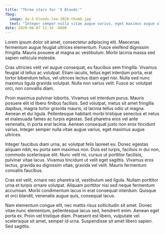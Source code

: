```yaml
---
title: "Three stars for '5 Bloods'"
fbog:
  image: da-5-bloods-lee-2020-thumb.jpg
  text: "Integer semper nulla vitae augue varius, eget maximus augue ultrices."
date: 2020-06-07 12:34 -0800
---
```

Lorem ipsum dolor sit amet, consectetur adipiscing elit. Maecenas fermentum augue feugiat ultrices elementum. Fusce eleifend dignissim fringilla. Mauris posuere at magna ac vestibulum. Morbi lacinia massa sed sapien vehicula molestie.

Cras ultricies velit vel augue consequat, eu faucibus sem fringilla. Vivamus feugiat id tellus ac volutpat. Etiam iaculis, tellus eget interdum porta, erat tortor bibendum tellus, vel ultrices lectus diam eget nisi. Nulla sed nunc maximus ligula gravida volutpat. Nulla non varius velit. Fusce ac volutpat orci, non convallis diam.

Proin maximus pulvinar lobortis. Vivamus vel interdum purus. Mauris posuere elit id libero finibus facilisis. Sed volutpat, metus sit amet fringilla dapibus, magna tortor gravida mauris, id lacinia tellus odio ut magna. Aenean et dui ligula. Pellentesque habitant morbi tristique senectus et netus et malesuada fames ac turpis egestas. Sed pharetra eros vel ante venenatis, in porta erat lacinia. Aenean consequat justo non eros tincidunt varius. Integer semper nulla vitae augue varius, eget maximus augue ultrices.

Integer faucibus diam urna, ac volutpat felis laoreet eu. Donec egestas aliquam nibh, eu porta sem maximus non. Duis est turpis, facilisis in dui non, commodo scelerisque elit. Nunc velit mi, cursus ut porttitor facilisis, pulvinar vitae lacus. Vivamus tincidunt ut velit eget sagittis. Vivamus eros lectus, gravida eu dignissim vitae, gravida vel velit. Mauris fermentum convallis faucibus.

Cras est velit, ornare nec pharetra id, vestibulum sed ligula. Nullam porttitor urna et turpis ornare volutpat. Aliquam porttitor nisi sed neque fermentum accumsan. Morbi condimentum lacus in erat consequat interdum. Quisque et orci blandit, venenatis augue quis, consequat lacus.

Nam elementum congue elit, nec mattis risus sollicitudin sit amet. Donec vitae nunc elementum, pellentesque lacus sed, hendrerit enim. Aenean eget porta ex. Proin vel tristique diam. Praesent est libero, vulputate vel scelerisque sit amet, semper id urna. Suspendisse sit amet libero sapien. Sed sagittis.
